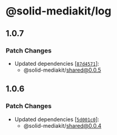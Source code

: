 # @solid-mediakit/log

## 1.0.7

### Patch Changes

- Updated dependencies [[`87d4571`](https://github.com/solidjs-community/mediakit/commit/87d4571f5f1d1846f6728efecb4adc4bc6154771)]:
  - @solid-mediakit/shared@0.0.5

## 1.0.6

### Patch Changes

- Updated dependencies [[`5d001c0`](https://github.com/solidjs-community/mediakit/commit/5d001c05396cd66654d41cce47f0f548f329a0c5)]:
  - @solid-mediakit/shared@0.0.4
